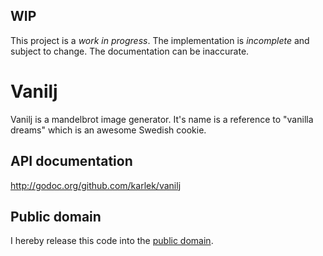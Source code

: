 WIP
---
This project is a *work in progress*. The implementation is *incomplete* and
subject to change. The documentation can be inaccurate.

Vanilj
======
Vanilj is a mandelbrot image generator. It's name is a reference to "vanilla
dreams" which is an awesome Swedish cookie. 

API documentation
-----------------
http://godoc.org/github.com/karlek/vanilj

Public domain
-------------
I hereby release this code into the [public domain](https://creativecommons.org/publicdomain/zero/1.0/).
